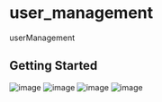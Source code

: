# user_management

userManagement

## Getting Started

![image](https://github.com/user-attachments/assets/78774316-cf16-414e-bacc-6879140ee45f)
![image](https://github.com/user-attachments/assets/ec19533c-7ea7-4dff-adf8-bef79f9a2db0)
![image](https://github.com/user-attachments/assets/a5ee81d2-1dfe-422b-94c4-f9190673c52e)
![image](https://github.com/user-attachments/assets/ef966a69-18ab-4589-a675-594acd7672d0)





